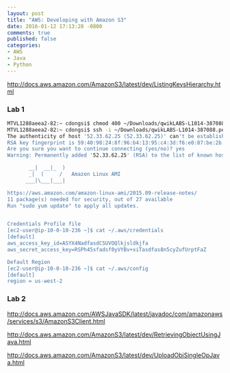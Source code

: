 ```yaml
---
layout: post
title: "AWS: Developing with Amazon S3"
date: 2016-01-12 17:13:28 -0800
comments: true
published: false
categories: 
- AWS
- Java
- Python
---
```


http://docs.aws.amazon.com/AmazonS3/latest/dev/ListingKeysHierarchy.html

### Lab 1

``` bash
MTVL1288aeea2-82:~ cdongsi$ chmod 400 ~/Downloads/qwikLABS-L1014-387088.pem
MTVL1288aeea2-82:~ cdongsi$ ssh -i ~/Downloads/qwikLABS-L1014-387088.pem ec2-user@52.33.62.25
The authenticity of host '52.33.62.25 (52.33.62.25)' can't be established.
RSA key fingerprint is 59:40:98:24:8f:96:b4:13:95:c4:3d:f6:e0:87:be:2b.
Are you sure you want to continue connecting (yes/no)? yes
Warning: Permanently added '52.33.62.25' (RSA) to the list of known hosts.

       __|  __|_  )
       _|  (     /   Amazon Linux AMI
      ___|\___|___|

https://aws.amazon.com/amazon-linux-ami/2015.09-release-notes/
11 package(s) needed for security, out of 27 available
Run "sudo yum update" to apply all updates.


Credentials Profile file
[ec2-user@ip-10-0-10-236 ~]$ cat ~/.aws/credentials
[default]
aws_access_key_id=ASYX4NadfasdCSUVOQlkjsldkjfa
aws_secret_access_key=RSPh45sfadsf0yVYBv+xiTasdfas8n5cyZufUrptFaZ

Default Region
[ec2-user@ip-10-0-10-236 ~]$ cat ~/.aws/config
[default]
region = us-west-2
```

### Lab 2

http://docs.aws.amazon.com/AWSJavaSDK/latest/javadoc/com/amazonaws/services/s3/AmazonS3Client.html

http://docs.aws.amazon.com/AmazonS3/latest/dev/RetrievingObjectUsingJava.html

http://docs.aws.amazon.com/AmazonS3/latest/dev/UploadObjSingleOpJava.html

